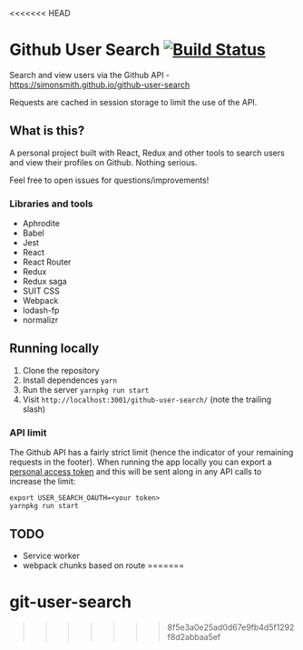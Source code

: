 <<<<<<< HEAD
# Github User Search [![Build Status](https://travis-ci.org/simonsmith/github-user-search.svg?branch=master)](https://travis-ci.org/simonsmith/github-user-search)

Search and view users via the Github API - https://simonsmith.github.io/github-user-search

Requests are cached in session storage to limit the use of the API.

## What is this?

A personal project built with React, Redux and other tools to search users and
view their profiles on Github. Nothing serious.

Feel free to open issues for questions/improvements!

### Libraries and tools

* Aphrodite
* Babel
* Jest
* React
* React Router
* Redux
* Redux saga
* SUIT CSS
* Webpack
* lodash-fp
* normalizr

## Running locally

1. Clone the repository
1. Install dependences `yarn`
1. Run the server `yarnpkg run start`
1. Visit `http://localhost:3001/github-user-search/` (note the trailing slash)

### API limit

The Github API has a fairly strict limit (hence the indicator of your remaining
requests in the footer). When running the app locally you can export a [personal
access token](https://github.com/blog/1509-personal-api-tokens) and this will be
sent along in any API calls to increase the limit:

```
export USER_SEARCH_OAUTH=<your token>
yarnpkg run start
```

## TODO

* Service worker
* webpack chunks based on route
=======
# git-user-search
>>>>>>> 8f5e3a0e25ad0d67e9fb4d5f1292f8d2abbaa5ef
